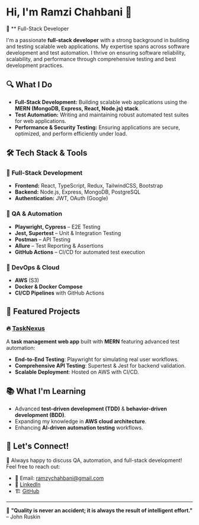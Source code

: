 # Hi, I'm Ramzi Chahbani 👋

🚀 ** Full-Stack Developer

I'm a passionate **full-stack developer** with a strong background in building and testing scalable web applications. My expertise spans across software development and test automation. I thrive on ensuring software reliability, scalability, and performance through comprehensive testing and best development practices.

## 🔍 What I Do
- **Full-Stack Development:** Building scalable web applications using the **MERN (MongoDB, Express, React, Node.js) stack**.
- **Test Automation:** Writing and maintaining robust automated test suites for web applications.
- **Performance & Security Testing:** Ensuring applications are secure, optimized, and perform efficiently under load.

## 🛠️ Tech Stack & Tools

### 🔹 **Full-Stack Development**
- **Frontend:** React, TypeScript, Redux, TailwindCSS, Bootstrap
- **Backend:** Node.js, Express, MongoDB, PostgreSQL
- **Authentication:** JWT, OAuth (Google)

### 🔹 **QA & Automation**
- **Playwright, Cypress** – E2E Testing
- **Jest, Supertest** – Unit & Integration Testing
- **Postman** – API Testing
- **Allure** – Test Reporting & Assertions
- **GitHub Actions** – CI/CD for automated test execution

### 🔹 **DevOps & Cloud**
- **AWS** (S3)
- **Docker & Docker Compose**
- **CI/CD Pipelines** with GitHub Actions

## 📌 Featured Projects

### 🔥 [TaskNexus](https://github.com/Ramzy842/TaskNexus)
A **task management web app** built with **MERN** featuring advanced test automation:
- **End-to-End Testing**: Playwright for simulating real user workflows.
- **Comprehensive API Testing**: Supertest & Jest for backend validation.
- **Scalable Deployment**: Hosted on AWS with CI/CD.

## 📚 What I'm Learning
- Advanced **test-driven development (TDD)** & **behavior-driven development (BDD)**.
- Expanding my knowledge in **AWS cloud architecture**.
- Enhancing **AI-driven automation testing** workflows.

## 🤝 Let's Connect!
💬 Always happy to discuss QA, automation, and full-stack development! Feel free to reach out:

- 📧 Email: ramzychahbani@gmail.com
- 💼 [LinkedIn](https://www.linkedin.com/in/ramzi-chahbani/)
- 🏗️ [GitHub](https://github.com/Ramzy842)

---

🎯 **"Quality is never an accident; it is always the result of intelligent effort."** – John Ruskin

